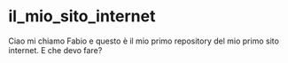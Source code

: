 # il_mio_sito_internet
Ciao mi chiamo Fabio e questo è il mio primo repository del mio primo sito internet.
E che devo fare?
